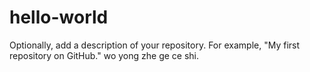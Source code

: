 # hello-world
Optionally, add a description of your repository. For example, "My first repository on GitHub."
wo yong zhe ge ce shi.
